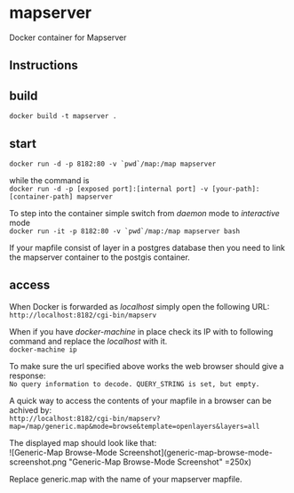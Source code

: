 # mapserver

Docker container for Mapserver

## Instructions

## build

```docker build -t mapserver .```

## start
```docker run -d -p 8182:80 -v `pwd`/map:/map mapserver```

while the command is<br/>
`docker run -d -p [exposed port]:[internal port] -v [your-path]:[container-path] mapserver` 

To step into the container simple switch from _daemon_ mode to _interactive_ mode<br/>
```docker run -it -p 8182:80 -v `pwd`/map:/map mapserver bash```

If your mapfile consist of layer in a postgres database then you need to link the mapserver container to the postgis container.

## access

When Docker is forwarded as _localhost_ simply open the following URL:<br/> 
`http://localhost:8182/cgi-bin/mapserv`

When if you have _docker-machine_ in place check its IP with to following command and replace the _localhost_ with it.<br/>
`docker-machine ip`

To make sure the url specified above works the web browser should give a response:<br/>
 `No query information to decode. QUERY_STRING is set, but empty.`

A quick way to access the contents of your mapfile in a browser can be achived by:<br/>
`http://localhost:8182/cgi-bin/mapserv?map=/map/generic.map&mode=browse&template=openlayers&layers=all`

The displayed map should look like that:<br/>
![Generic-Map Browse-Mode Screenshot](generic-map-browse-mode-screenshot.png "Generic-Map Browse-Mode Screenshot" =250x)

Replace generic.map with the name of your mapserver mapfile.
